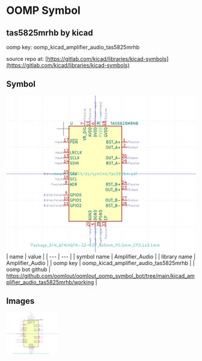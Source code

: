 # OOMP Symbol  
## tas5825mrhb  by kicad  
  
oomp key: oomp_kicad_amplifier_audio_tas5825mrhb  
  
source repo at: [https://gitlab.com/kicad/libraries/kicad-symbols](https://gitlab.com/kicad/libraries/kicad-symbols)  
## Symbol  
  
[![working.png](working_600.png)](working.png)  
| name | value | 
| --- | --- | 
| symbol name | Amplifier_Audio | 
| library name | Amplifier_Audio | 
| oomp key | oomp_kicad_amplifier_audio_tas5825mrhb | 
| oomp bot github | https://github.com/oomlout/oomlout_oomp_symbol_bot/tree/main/kicad_amplifier_audio_tas5825mrhb/working | 
## Images  
  
[![working.png](working_140.png)](working.png)  
